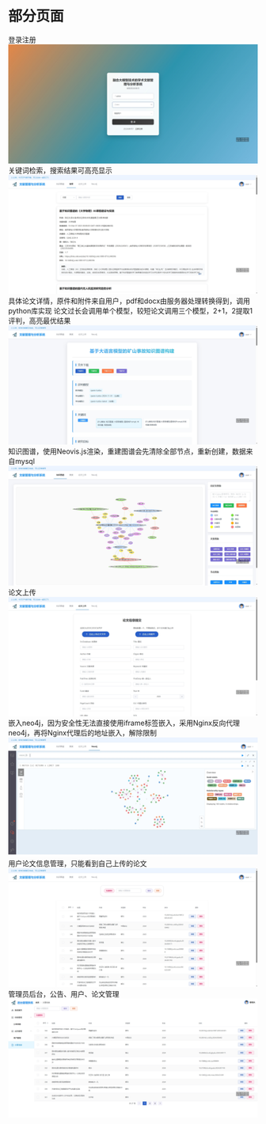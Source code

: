 # 部分页面
登录注册
![图片文字描述](https://github.com/beomyo/literature_manager/blob/main/files/2025-03-13_11-02-27.jpg)
关键词检索，搜索结果可高亮显示
![图片文字描述](https://github.com/beomyo/literature_manager/blob/main/files/2025-03-13_11-01-17.jpg)
具体论文详情，原件和附件来自用户，pdf和docx由服务器处理转换得到，调用python库实现
论文过长会调用单个模型，较短论文调用三个模型，2+1，2提取1评判，高亮最优结果
![图片文字描述](https://github.com/beomyo/literature_manager/blob/main/files/2025-03-13_11-01-46.jpg)
知识图谱，使用Neovis.js渲染，重建图谱会先清除全部节点，重新创建，数据来自mysql
![图片文字描述](https://github.com/beomyo/literature_manager/blob/main/files/2025-03-13_11-01-56.jpg)
论文上传
![图片文字描述](https://github.com/beomyo/literature_manager/blob/main/files/2025-03-13_11-02-00.jpg)
嵌入neo4j，因为安全性无法直接使用iframe标签嵌入，采用Nginx反向代理neo4j，再将Nginx代理后的地址嵌入，解除限制
![图片文字描述](https://github.com/beomyo/literature_manager/blob/main/files/2025-03-13_11-02-11.jpg)
用户论文信息管理，只能看到自己上传的论文
![图片文字描述](https://github.com/beomyo/literature_manager/blob/main/files/2025-03-13_11-02-17.jpg)
管理员后台，公告、用户、论文管理
![图片文字描述](https://github.com/beomyo/literature_manager/blob/main/files/2025-03-13_11-02-37.jpg)
